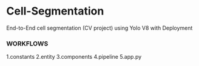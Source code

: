 # Cell-Segmentation
End-to-End cell segmentation (CV project) using Yolo V8 with Deployment

### WORKFLOWS
1.constants
2.entity
3.components
4.pipeline
5.app.py
